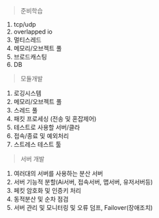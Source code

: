 > 준비학습

1. tcp/udp
1. overlapped io
1. 멀티스레드
1. 메모리/오브젝트 풀
1. 브로드캐스팅
1. DB

> 모듈개발

1. 로깅시스템
1. 메모리/오브젝트 풀
1. 스레드 풀
1. 패킷 프로세싱 (전송 및 혼잡제어)
1. 테스트로 사용할 서버/클라
1. 접속/종료 및 예외처리
1. 스트레스 테스트 툴

> 서버 개발

1. 여러대의 서버를 사용하는 분산 서버
1. 서버 기능적 분할(Ai서버, 접속서버, 맵서버, 유저서버등)
1. 페킷 암호화 및 인증키 처리
1. 동적분산 및 순차 점검
1. 서버 관리 및 모니터링 및 오류 덤프, Failover(장애조치)